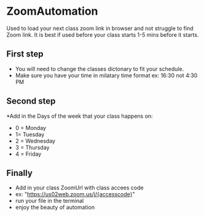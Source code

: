 # ZoomAutomation
Used to load your next class zoom link in browser and not struggle to find Zoom link. It is best if used before your class starts 1-5 mins before it starts.

## First step
* You will need to change the classes dictonary to fit your schedule.
* Make sure you have your time in milatary time format
ex: 16:30 not 4:30 PM
## Second step
*Add in the Days of the week that your class happens on: 
* 0 = Monday
* 1= Tuesday
* 2 = Wednesday
* 3 = Thursday 
* 4 = Friday
## Finally
* Add in your class ZoomUrl with class accees code
* ex: "https://us02web.zoom.us/j/{accesscode}"
* run your file in the terminal
* enjoy the beauty of automation
